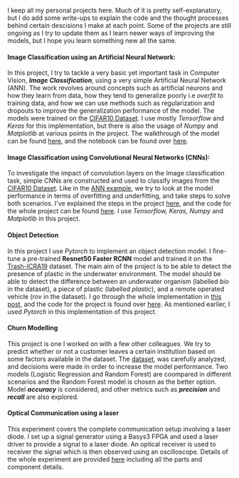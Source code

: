 I keep all my personal projects here. Much of it is pretty self-explanatory, but I do add some write-ups to explain the code and the thought processes behind certain descisions I make at each point. 
Some of the projects are still ongoing as I try to update them as I learn newer ways of improving the models, but I hope you learn something new all the same.



#### Image Classification using an Artificial Neural Network: 
In this project, I try to tackle a very basic yet important task in Computer Vision, _**Image Classification**_, using a  very simple Artificial Neural Network (ANN). The work revolves around concepts such as artificial neurons and how they learn from data, how they tend to generalize poorly i.e _overfit_ to training data, and how we can use methods such as regularization and dropouts to improve the generalization performance of the model. The models were trained on the [CIFAR10 Dataset](https://www.cs.toronto.edu/~kriz/cifar.html). I use mostly _Tensorflow_ and _Keras_ for this implementation, but there is also the usage of _Numpy_ and _Matplotlib_ at various points in the project. The walkthrough of the model can be found [here](https://oppongk23.github.io/Image-Classification-ANN/), and the notebook can be found over [here](https://github.com/oppongk23/Image-Classification-ANN/blob/main/ANN_Assignment.ipynb).


#### Image Classification using Convolutional Neural Networks (CNNs):
To investigate the impact of convolution layers on the Image classification task, simple CNNs are constructed and used to classify images from the [CIFAR10 Dataset](https://www.cs.toronto.edu/~kriz/cifar.html). Like in the [ANN example](https://oppongk23.github.io/Image-Classification-ANN/), we try to look at the model performance in terms of overfitting and underfitting, and take steps to solve both scenarios. I've explained the steps in the project [here](), and the code for the whole project can be found [here](). I use _Tensorflow, Keras, Numpy_ and _Matplotlib_ in this project.


#### Object Detection
In this project I use _Pytorch_ to implement an object detection model. I fine-tune a pre-trained **Resnet50 Faster RCNN** model and trained it on the [Trash-ICRA19]() dataset. The main aim of the project is to be able to detect the presence of plastic in the underwater environment. The model should be able to detect the difference between an underwater organism (labelled _bio_ in the dataset), a piece of plastic (labelled _plastic_), and a remote operated vehicle (_rov_ in the dataset). I go through the whole implementation in [this post](), and the code for the project is found over [here](). As mentioned earlier, I used _Pytorch_ in this implementation of this project.


#### Churn Modelling 
This project is one I worked on with a few other colleagues. We try to predict whether or not a customer leaves a certain institution based on some factors available in the dataset. The [dataset](), was carefully analyzed, and decisions were made in order to increase the model performance. Two models (Logistic Regression and Random Forest) are coompared in different scenarios and the Random Forest model is chosen as the better option. Model **_accuracy_** is considered, and other metrics such as **_precision_** and **_recall_** are also explored.


#### Optical Communication using a laser
This experiment covers the complete communication setup involving a laser diode. I set up a signal generator using a Basys3 FPGA and used a laser driver to provide a signal to a laser diode. An optical receiver is used to receiver the signal which is then observed using an oscilloscope. Details of the whole experiment are provided [here]() including all the parts and component details. 


